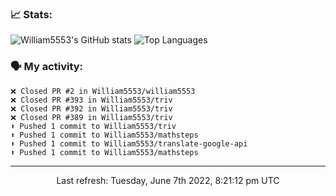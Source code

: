 ### 📈 Stats:
![William5553's GitHub stats](https://github-readme-stats.vercel.app/api?username=william5553&show_icons=true)
![Top Languages](https://github-readme-stats.vercel.app/api/top-langs/?username=william5553&langs_count=10&layout=compact)

### 🗣 My activity:
```
❌ Closed PR #2 in William5553/william5553
❌ Closed PR #393 in William5553/triv
❌ Closed PR #392 in William5553/triv
❌ Closed PR #389 in William5553/triv
⬆️ Pushed 1 commit to William5553/triv
⬆️ Pushed 1 commit to William5553/mathsteps
⬆️ Pushed 1 commit to William5553/translate-google-api
⬆️ Pushed 1 commit to William5553/mathsteps
```

------------
<p align="center">Last refresh: Tuesday, June 7th 2022, 8:21:12 pm UTC</p>
